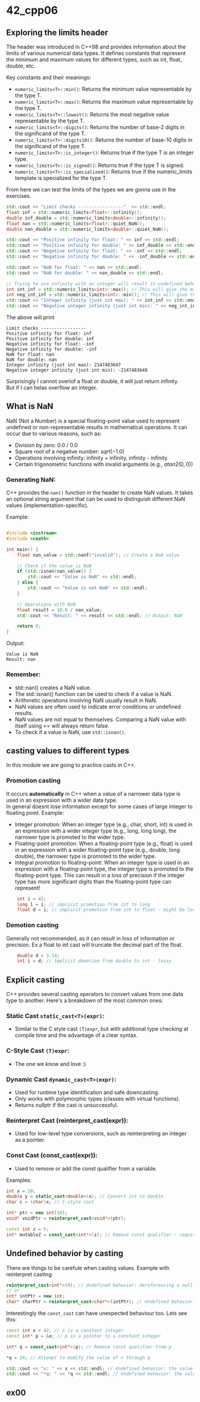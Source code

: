 # 42_cpp06

## Exploring the limits header
The <limits> header was introduced in C++98 and provides information about the limits of various numerical data types. It defines constants that represent the minimum and maximum values for different types, such as int, float, double, etc.

Key constants and their meanings:

- `numeric_limits<T>::min()`: Returns the minimum value representable by the type T.
- `numeric_limits<T>::max()`: Returns the maximum value representable by the type T.
- `numeric_limits<T>::lowest()`: Returns the most negative value representable by the type T.
- `numeric_limits<T>::digits()`: Returns the number of base-2 digits in the significand of the type T.
- `numeric_limits<T>::digits10()`: Returns the number of base-10 digits in the significand of the type T.
- `numeric_limits<T>::is_integer()`: Returns true if the type T is an integer type.
- `numeric_limits<T>::is_signed()`: Returns true if the type T is signed.
- `numeric_limits<T>::is_specialized()`: Returns true if the numeric_limits template is specialized for the type T.

From here we can test the limits of the types we are gonna use in the exercises.

```cpp
std::cout << "Limit checks -----------------"  << std::endl;
float inf = std::numeric_limits<float>::infinity();
double inf_double = std::numeric_limits<double>::infinity();
float nan = std::numeric_limits<float>::quiet_NaN();
double nan_double = std::numeric_limits<double>::quiet_NaN();

std::cout << "Positive infinity for float: " << inf << std::endl;
std::cout << "Positive infinity for double: " << inf_double << std::endl;
std::cout << "Negative infinity for float: " << -inf << std::endl;
std::cout << "Negative infinity for double: " << -inf_double << std::endl;

std::cout << "NaN for float: " << nan << std::endl;
std::cout << "NaN for double: " << nan_double << std::endl;

// Trying to use infinity with an integer will result in undefined behavior
int int_inf = std::numeric_limits<int>::max(); // This will give the maximum int value
int neg_int_inf = std::numeric_limits<int>::min(); // This will give the minimum int value
std::cout << "Integer infinity (just int max): " << int_inf << std::endl;
std::cout << "Negative integer infinity (just int min): " << neg_int_inf << std::endl;

```
The above will print 
```
Limit checks -----------------
Positive infinity for float: inf
Positive infinity for double: inf
Negative infinity for float: -inf
Negative infinity for double: -inf
NaN for float: nan
NaN for double: nan
Integer infinity (just int max): 2147483647
Negative integer infinity (just int min): -2147483648
```

Surprisingly I cannot overlof a float or double, it will just return infinity.  
But if I can helas overflow an integer.

## What is NaN 
NaN (Not a Number) is a special floating-point value used to represent undefined or non-representable results in mathematical operations. It can occur due to various reasons, such as:
- Division by zero: 0.0 / 0.0
- Square root of a negative number: $sqrt(-1.0)$
- Operations involving infinity: infinity + infinity, infinity - infinity
- Certain trigonometric functions with invalid arguments (e.g., $atan2(0, 0)$)

### Generating NaN:

C++ provides the `nan()` function in the <cmath> header to create NaN values. It takes an optional string argument that can be used to distinguish different NaN values (implementation-specific).

Example:
```C++

#include <iostream>
#include <cmath>

int main() {
    float nan_value = std::nanf("invalid"); // Create a NaN value

    // Check if the value is NaN
    if (std::isnan(nan_value)) {
        std::cout << "Value is NaN" << std::endl;
    } else {
        std::cout << "Value is not NaN" << std::endl;
    }

    // Operations with NaN
    float result = 10.0 / nan_value;
    std::cout << "Result: " << result << std::endl; // Output: NaN

    return 0;
}
```
Output:
```
Value is NaN
Result: nan
```

### Remember:
- std::nan() creates a NaN value.
- The std::isnan() function can be used to check if a value is NaN.
- Arithmetic operations involving NaN usually result in NaN.
- NaN values are often used to indicate error conditions or undefined results.
- NaN values are not equal to themselves. Comparing a NaN value with itself using == will always return false.
- To check if a value is NaN, use `std::isnan()`.

## casting values to different types
In this module we are going to practice casts in C++.  

### Promotion casting
It occurs **automatically** in C++ when a value of a narrower data type is used in an expression with a wider data type.  
In general doesnt lose information except for some cases of large integer to floating point.
Example: 
- Integer promotion: When an integer type (e.g., char, short, int) is used in an expression with a wider integer type (e.g., long, long long), the narrower type is promoted to the wider type.  
- Floating-point promotion: When a floating-point type (e.g., float) is used in an expression with a wider floating-point type (e.g., double, long double), the narrower type is promoted to the wider type.
- Integral promotion to floating-point: When an integer type is used in an expression with a floating-point type, the integer type is promoted to the floating-point type. This can result in a loss of precision if the integer type has more significant digits than the floating-point type can represent!

```cpp
	int i = 42;
	long l = i; // implicit promotion from int to long
	float d = i; // implicit promotion from int to float - might be lossy
```
### Demotion casting
Generally not recommended, as it can result in loss of information or precision. Ex a float to int cast will truncate the decimal part of the float.  
```cpp
	double d = 3.14;
	int i = d; // implicit demotion from double to int - lossy
```

## Explicit casting
C++ provides several casting operators to convert values from one data type to another. Here's a breakdown of the most common ones:

### Static Cast `static_cast<T>(expr)`:

- Similar to the C style cast `(T)expr`, but with additional type checking at compile time and the advantage of a clear syntax.

### C-Style Cast `(T)expr`:
- The one we know and love :) 
    
### Dynamic Cast `dynamic_cast<T>(expr)`:
- Used for runtime type identification and safe downcasting.
- Only works with polymorphic types (classes with virtual functions).
- Returns nullptr if the cast is unsuccessful.

### Reinterpret Cast (reinterpret_cast<T>(expr)):

- Used for low-level type conversions, such as reinterpreting an integer as a pointer.

### Const Cast (const_cast<T>(expr)):

- Used to remove or add the const qualifier from a variable.

Examples:
```cpp
int x = 10;
double y = static_cast<double>(x); // Convert int to double
char c = (char)x; // C-style cast

int* ptr = new int[10];
void* voidPtr = reinterpret_cast<void*>(ptr);

const int z = 5;
int* mutableZ = const_cast<int*>(z); // Remove const qualifier - requires a pointer as input
```

## Undefined behavior by casting
There are things to be carefule when casting values.
Example with reinterpret casting:
```cpp
reinterpret_cast<int*>(0); // Undefined behavior: dereferencing a null pointer
// or
int* intPtr = new int;
char* charPtr = reinterpret_cast<char*>(intPtr); // Undefined behavior: accessing an object through a pointer of a different type
```

Interestingly the `const_cast` can have unexpected behaviour too. Lets see this:
```cpp
const int x = 42; // x is a constant integer
const int* p = &x; // p is a pointer to a constant integer

int* q = const_cast<int*>(p); // Remove const qualifier from p

*q = 24; // Attempt to modify the value of x through q

std::cout << "x: " << x << std::endl; // Undefined behavior: the value of x is not guaranteed to be 24
std::cout << "*q: " << *q << std::endl; // Undefined behavior: the value of *q is not guaranteed to be 24
```



## ex00